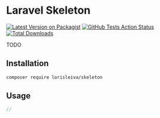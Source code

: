 # Laravel Skeleton

[![Latest Version on Packagist](https://img.shields.io/packagist/v/lorisleiva/skeleton.svg)](https://packagist.org/packages/lorisleiva/skeleton)
[![GitHub Tests Action Status](https://img.shields.io/github/workflow/status/lorisleiva/skeleton/Tests?label=tests)](https://github.com/lorisleiva/skeleton/actions?query=workflow%3ATests+branch%3Amain)
[![Total Downloads](https://img.shields.io/packagist/dt/lorisleiva/skeleton.svg)](https://packagist.org/packages/lorisleiva/skeleton)

TODO

## Installation

```bash
composer require lorisleiva/skeleton
```

## Usage

``` php
//
```
